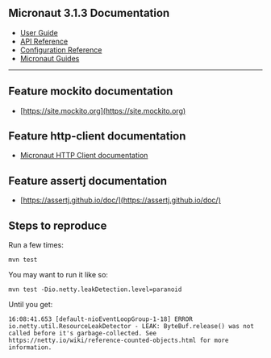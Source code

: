 ## Micronaut 3.1.3 Documentation

- [User Guide](https://docs.micronaut.io/3.1.3/guide/index.html)
- [API Reference](https://docs.micronaut.io/3.1.3/api/index.html)
- [Configuration Reference](https://docs.micronaut.io/3.1.3/guide/configurationreference.html)
- [Micronaut Guides](https://guides.micronaut.io/index.html)
---

## Feature mockito documentation

- [https://site.mockito.org](https://site.mockito.org)

## Feature http-client documentation

- [Micronaut HTTP Client documentation](https://docs.micronaut.io/latest/guide/index.html#httpClient)

## Feature assertj documentation

- [https://assertj.github.io/doc/](https://assertj.github.io/doc/)


## Steps to reproduce

Run a few times:

```
mvn test
```

You may want to run it like so:

```
mvn test -Dio.netty.leakDetection.level=paranoid
```

Until you get:

```
16:08:41.653 [default-nioEventLoopGroup-1-18] ERROR io.netty.util.ResourceLeakDetector - LEAK: ByteBuf.release() was not called before it's garbage-collected. See https://netty.io/wiki/reference-counted-objects.html for more information.
```
